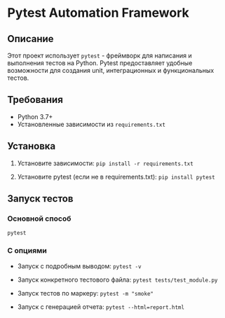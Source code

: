 # Pytest Automation Framework

## Описание
Этот проект использует `pytest` - фреймворк для написания и выполнения тестов на Python. Pytest предоставляет удобные возможности для создания unit, интеграционных и функциональных тестов.

## Требования
- Python 3.7+
- Установленные зависимости из `requirements.txt`

## Установка
1. Установите зависимости:
`pip install -r requirements.txt`

2. Установите pytest (если не в requirements.txt):
`pip install pytest`

## Запуск тестов
### Основной способ
`pytest`

### С опциями
- Запуск с подробным выводом:
`pytest -v`

- Запуск конкретного тестового файла:
`pytest tests/test_module.py`

- Запуск тестов по маркеру:
`pytest -m "smoke"`

- Запуск с генерацией отчета:
`pytest --html=report.html`